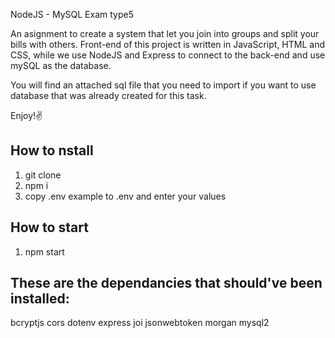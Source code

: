 NodeJS - MySQL Exam type5

An asignment to create a system that let you join into groups and split your bills with others.
Front-end of this project is written in JavaScript, HTML and CSS, while we use NodeJS and Express to connect to the back-end and use mySQL as the database.

You will find an attached sql file that you need to import if you want to use database that was already created for this task.

Enjoy!✌️
## How to nstall
1. git clone 
2. npm i 
3. copy .env example to .env and enter your values

## How to start
1. npm start

## These are the dependancies that should've been installed: 
bcryptjs 
cors 
dotenv 
express 
joi 
jsonwebtoken
morgan 
mysql2 
